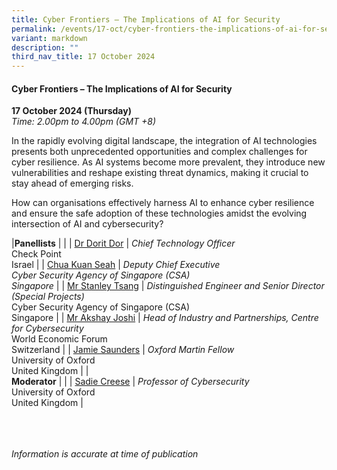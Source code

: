 ```yaml
---
title: Cyber Frontiers – The Implications of AI for Security
permalink: /events/17-oct/cyber-frontiers-the-implications-of-ai-for-security/
variant: markdown
description: ""
third_nav_title: 17 October 2024
---
```

#### **Cyber Frontiers – The Implications of AI for Security**

**17 October 2024 (Thursday)**  
*Time: 2.00pm to 4.00pm (GMT +8)*

In the rapidly evolving digital landscape, the integration of AI technologies presents both unprecedented opportunities and complex challenges for cyber resilience. As AI systems become more prevalent, they introduce new vulnerabilities and reshape existing threat dynamics, making it crucial to stay ahead of emerging risks.

How can organisations effectively harness AI to enhance cyber resilience and ensure the safe adoption of these technologies amidst the evolving intersection of AI and cybersecurity?

|**Panellists**          |                                                              |
| [Dr Dorit Dor](/speakers/dr-dorit-dor/)  | *Chief Technology Officer* <br>Check Point <br>Israel     |
| [Chua Kuan Seah](/speakers/chua-kuan-seah/)  | *Deputy Chief Executive* <br>*Cyber Security Agency of Singapore (CSA) <br>Singapore*     |
| [Mr Stanley Tsang](/speakers/mr-stanley-tsang/)  | *Distinguished Engineer and Senior Director (Special Projects)* <br>Cyber Security Agency of Singapore (CSA) <br>Singapore     |
| [Mr Akshay Joshi](/speakers/mr-akshay-joshi/)  | *Head of Industry and Partnerships, Centre for Cybersecurity* <br>World Economic Forum <br>Switzerland     |
| [Jamie Saunders](/speakers/jamie-saunders/)  | *Oxford Martin Fellow* <br>University of Oxford <br>United Kingdom     |
|<br>**Moderator**          |                                                              |
| [Sadie Creese](/speakers/sadie-creese/)  | *Professor of Cybersecurity* <br>University of Oxford <br>United Kingdom     |

<br><br><br>
*Information is accurate at time of publication*
